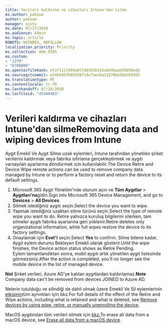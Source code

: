 ```yaml
---
title: Verileri kaldırma ve cihazları Intune'dan silme
ms.author: pebaum
author: pebaum
manager: scotv
ms.date: 07/27/2020
ms.audience: Admin
ms.topic: article
ROBOTS: NOINDEX, NOFOLLOW
localization_priority: Priority
ms.collection: Adm_O365
ms.custom:
- "1279"
- "6700008"
ms.openlocfilehash: efaf111f694ab57d0435b141a6d4baad58658ed2
ms.sourcegitcommit: e34bb95fb93250f1dc7aec6a13578bb3bb355935
ms.translationtype: MT
ms.contentlocale: tr-TR
ms.lasthandoff: 07/28/2020
ms.locfileid: "45440463"
---
```

# <a name="removing-data-and-wiping-devices-from-intune"></a><span data-ttu-id="58d5e-102">Verileri kaldırma ve cihazları Intune'dan silme</span><span class="sxs-lookup"><span data-stu-id="58d5e-102">Removing data and wiping devices from Intune</span></span>

<span data-ttu-id="58d5e-103">Aygıt Emekli Ve Aygıt Silme uzak eylemleri, Intune tarafından yönetilen şirket verilerini kaldırmak veya fabrika sıfırlama gerçekleştirmek ve aygıtı varsayılan ayarlarına döndürmek için kullanılabilir.</span><span class="sxs-lookup"><span data-stu-id="58d5e-103">The Device Retire and Device Wipe remote actions can be used to remove company data managed by Intune or to perform a factory reset and return the device to its default settings.</span></span>

1. <span data-ttu-id="58d5e-104">Microsoft 365 Aygıt Yönetimi'nde oturum açın ve **Tüm Aygıtlar**  >  **Aygıtları'na**gidin.</span><span class="sxs-lookup"><span data-stu-id="58d5e-104">Sign into Microsoft 365 Device Management, and go to **Devices** > **All Devices**.</span></span>
2. <span data-ttu-id="58d5e-105">Silmek istediğiniz aygıtı seçin.</span><span class="sxs-lookup"><span data-stu-id="58d5e-105">Select the device you want to wipe.</span></span>
3. <span data-ttu-id="58d5e-106">Yapmak istediğiniz uzaktan silme türünü seçin.</span><span class="sxs-lookup"><span data-stu-id="58d5e-106">Select the type of remote wipe you want to do.</span></span> <span data-ttu-id="58d5e-107">Retire yalnızca kuruluş bilgilerini silerken, tam silmeler aygıtı fabrika ayarlarına geri yüklenir.</span><span class="sxs-lookup"><span data-stu-id="58d5e-107">Retire deletes only organizational information, while full wipes restore the device to its factory settings.</span></span>
4. <span data-ttu-id="58d5e-108">Onaylamak için **Evet'i** seçin.</span><span class="sxs-lookup"><span data-stu-id="58d5e-108">Select **Yes** to confirm.</span></span> <span data-ttu-id="58d5e-109">Silme bitene kadar, Aygıt eylem durumu Bekleyen Emekli olarak gösterir.</span><span class="sxs-lookup"><span data-stu-id="58d5e-109">Until the wipe finishes, the Device action status shows as Retire Pending.</span></span></br>
    <span data-ttu-id="58d5e-110">Eylem tamamlandıktan sonra, mobil aygıtı artık yönetilen aygıt listesinde görmezsiniz.</span><span class="sxs-lookup"><span data-stu-id="58d5e-110">After the action is completed, you'll no longer see the mobile device in the list of managed device.</span></span>

<span data-ttu-id="58d5e-111">**Not** Şirket verileri, Azure AD'ye katılan aygıtlardan kaldırılamaz.</span><span class="sxs-lookup"><span data-stu-id="58d5e-111">**Note** Company data can't be removed from devices JOINED to Azure AD.</span></span>

<span data-ttu-id="58d5e-112">Nelerin tutulduğu ve silindiği de dahil olmak üzere Emekli Ve Sil eylemlerinin [etkisinin](https://docs.microsoft.com/intune/devices-wipe)tüm ayrıntıları için bkz.</span><span class="sxs-lookup"><span data-stu-id="58d5e-112">For full details of the effect of the Retire and Wipe actions, including what is retained and what is deleted, see [Remove devices by using wipe, retire, or manually unenrolling the device](https://docs.microsoft.com/intune/devices-wipe).</span></span>

<span data-ttu-id="58d5e-113">MacOS aygıtından tüm verileri silmek için [bkz.](https://docs.microsoft.com/intune/device-erase)</span><span class="sxs-lookup"><span data-stu-id="58d5e-113">To erase all data from a macOS device, see [Erase all data from a macOS device](https://docs.microsoft.com/intune/device-erase).</span></span>
